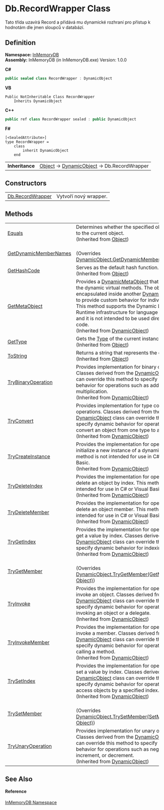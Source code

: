 # Db.RecordWrapper Class


Tato třída uzavírá Record a přidává mu dynamické rozhraní pro přístup k hodnotám dle jmen sloupců v databází.



## Definition
**Namespace:** <a href="044e8d7f-0f94-a8b4-bd65-529f6359fdf7">InMemoryDB</a>  
**Assembly:** InMemoryDB (in InMemoryDB.exe) Version: 1.0.0

**C#**
``` C#
public sealed class RecordWrapper : DynamicObject
```
**VB**
``` VB
Public NotInheritable Class RecordWrapper
	Inherits DynamicObject
```
**C++**
``` C++
public ref class RecordWrapper sealed : public DynamicObject
```
**F#**
``` F#
[<SealedAttribute>]
type RecordWrapper = 
    class
        inherit DynamicObject
    end
```

<table><tr><td><strong>Inheritance</strong></td><td><a href="https://learn.microsoft.com/dotnet/api/system.object" target="_blank" rel="noopener noreferrer">Object</a>  →  <a href="https://learn.microsoft.com/dotnet/api/system.dynamic.dynamicobject" target="_blank" rel="noopener noreferrer">DynamicObject</a>  →  Db.RecordWrapper</td></tr>
</table>



## Constructors
<table>
<tr>
<td><a href="478e79c1-235a-88dc-895c-0030f9454167">Db.RecordWrapper</a></td>
<td>Vytvoří nový wrapper.</td></tr>
</table>

## Methods
<table>
<tr>
<td><a href="https://learn.microsoft.com/dotnet/api/system.object.equals#system-object-equals(system-object)" target="_blank" rel="noopener noreferrer">Equals</a></td>
<td>Determines whether the specified object is equal to the current object.<br />(Inherited from <a href="https://learn.microsoft.com/dotnet/api/system.object" target="_blank" rel="noopener noreferrer">Object</a>)</td></tr>
<tr>
<td><a href="65ba6244-f400-00fb-fa11-29bd6e3c94df">GetDynamicMemberNames</a></td>
<td><br />(Overrides <a href="https://learn.microsoft.com/dotnet/api/system.dynamic.dynamicobject.getdynamicmembernames#system-dynamic-dynamicobject-getdynamicmembernames" target="_blank" rel="noopener noreferrer">DynamicObject.GetDynamicMemberNames()</a>)</td></tr>
<tr>
<td><a href="https://learn.microsoft.com/dotnet/api/system.object.gethashcode#system-object-gethashcode" target="_blank" rel="noopener noreferrer">GetHashCode</a></td>
<td>Serves as the default hash function.<br />(Inherited from <a href="https://learn.microsoft.com/dotnet/api/system.object" target="_blank" rel="noopener noreferrer">Object</a>)</td></tr>
<tr>
<td><a href="https://learn.microsoft.com/dotnet/api/system.dynamic.dynamicobject.getmetaobject#system-dynamic-dynamicobject-getmetaobject(system-linq-expressions-expression)" target="_blank" rel="noopener noreferrer">GetMetaObject</a></td>
<td>Provides a <a href="https://learn.microsoft.com/dotnet/api/system.dynamic.dynamicmetaobject" target="_blank" rel="noopener noreferrer">DynamicMetaObject</a> that dispatches to the dynamic virtual methods. The object can be encapsulated inside another <a href="https://learn.microsoft.com/dotnet/api/system.dynamic.dynamicmetaobject" target="_blank" rel="noopener noreferrer">DynamicMetaObject</a> to provide custom behavior for individual actions. This method supports the Dynamic Language Runtime infrastructure for language implementers and it is not intended to be used directly from your code.<br />(Inherited from <a href="https://learn.microsoft.com/dotnet/api/system.dynamic.dynamicobject" target="_blank" rel="noopener noreferrer">DynamicObject</a>)</td></tr>
<tr>
<td><a href="https://learn.microsoft.com/dotnet/api/system.object.gettype#system-object-gettype" target="_blank" rel="noopener noreferrer">GetType</a></td>
<td>Gets the <a href="https://learn.microsoft.com/dotnet/api/system.type" target="_blank" rel="noopener noreferrer">Type</a> of the current instance.<br />(Inherited from <a href="https://learn.microsoft.com/dotnet/api/system.object" target="_blank" rel="noopener noreferrer">Object</a>)</td></tr>
<tr>
<td><a href="https://learn.microsoft.com/dotnet/api/system.object.tostring#system-object-tostring" target="_blank" rel="noopener noreferrer">ToString</a></td>
<td>Returns a string that represents the current object.<br />(Inherited from <a href="https://learn.microsoft.com/dotnet/api/system.object" target="_blank" rel="noopener noreferrer">Object</a>)</td></tr>
<tr>
<td><a href="https://learn.microsoft.com/dotnet/api/system.dynamic.dynamicobject.trybinaryoperation#system-dynamic-dynamicobject-trybinaryoperation(system-dynamic-binaryoperationbinder-system-object-system-object@)" target="_blank" rel="noopener noreferrer">TryBinaryOperation</a></td>
<td>Provides implementation for binary operations. Classes derived from the <a href="https://learn.microsoft.com/dotnet/api/system.dynamic.dynamicobject" target="_blank" rel="noopener noreferrer">DynamicObject</a> class can override this method to specify dynamic behavior for operations such as addition and multiplication.<br />(Inherited from <a href="https://learn.microsoft.com/dotnet/api/system.dynamic.dynamicobject" target="_blank" rel="noopener noreferrer">DynamicObject</a>)</td></tr>
<tr>
<td><a href="https://learn.microsoft.com/dotnet/api/system.dynamic.dynamicobject.tryconvert#system-dynamic-dynamicobject-tryconvert(system-dynamic-convertbinder-system-object@)" target="_blank" rel="noopener noreferrer">TryConvert</a></td>
<td>Provides implementation for type conversion operations. Classes derived from the <a href="https://learn.microsoft.com/dotnet/api/system.dynamic.dynamicobject" target="_blank" rel="noopener noreferrer">DynamicObject</a> class can override this method to specify dynamic behavior for operations that convert an object from one type to another.<br />(Inherited from <a href="https://learn.microsoft.com/dotnet/api/system.dynamic.dynamicobject" target="_blank" rel="noopener noreferrer">DynamicObject</a>)</td></tr>
<tr>
<td><a href="https://learn.microsoft.com/dotnet/api/system.dynamic.dynamicobject.trycreateinstance#system-dynamic-dynamicobject-trycreateinstance(system-dynamic-createinstancebinder-system-object()-system-object@)" target="_blank" rel="noopener noreferrer">TryCreateInstance</a></td>
<td>Provides the implementation for operations that initialize a new instance of a dynamic object. This method is not intended for use in C# or Visual Basic.<br />(Inherited from <a href="https://learn.microsoft.com/dotnet/api/system.dynamic.dynamicobject" target="_blank" rel="noopener noreferrer">DynamicObject</a>)</td></tr>
<tr>
<td><a href="https://learn.microsoft.com/dotnet/api/system.dynamic.dynamicobject.trydeleteindex#system-dynamic-dynamicobject-trydeleteindex(system-dynamic-deleteindexbinder-system-object())" target="_blank" rel="noopener noreferrer">TryDeleteIndex</a></td>
<td>Provides the implementation for operations that delete an object by index. This method is not intended for use in C# or Visual Basic.<br />(Inherited from <a href="https://learn.microsoft.com/dotnet/api/system.dynamic.dynamicobject" target="_blank" rel="noopener noreferrer">DynamicObject</a>)</td></tr>
<tr>
<td><a href="https://learn.microsoft.com/dotnet/api/system.dynamic.dynamicobject.trydeletemember#system-dynamic-dynamicobject-trydeletemember(system-dynamic-deletememberbinder)" target="_blank" rel="noopener noreferrer">TryDeleteMember</a></td>
<td>Provides the implementation for operations that delete an object member. This method is not intended for use in C# or Visual Basic.<br />(Inherited from <a href="https://learn.microsoft.com/dotnet/api/system.dynamic.dynamicobject" target="_blank" rel="noopener noreferrer">DynamicObject</a>)</td></tr>
<tr>
<td><a href="https://learn.microsoft.com/dotnet/api/system.dynamic.dynamicobject.trygetindex#system-dynamic-dynamicobject-trygetindex(system-dynamic-getindexbinder-system-object()-system-object@)" target="_blank" rel="noopener noreferrer">TryGetIndex</a></td>
<td>Provides the implementation for operations that get a value by index. Classes derived from the <a href="https://learn.microsoft.com/dotnet/api/system.dynamic.dynamicobject" target="_blank" rel="noopener noreferrer">DynamicObject</a> class can override this method to specify dynamic behavior for indexing operations.<br />(Inherited from <a href="https://learn.microsoft.com/dotnet/api/system.dynamic.dynamicobject" target="_blank" rel="noopener noreferrer">DynamicObject</a>)</td></tr>
<tr>
<td><a href="637fd112-2b60-8f05-82ee-0168d965856e">TryGetMember</a></td>
<td><br />(Overrides <a href="https://learn.microsoft.com/dotnet/api/system.dynamic.dynamicobject.trygetmember#system-dynamic-dynamicobject-trygetmember(system-dynamic-getmemberbinder-system-object@)" target="_blank" rel="noopener noreferrer">DynamicObject.TryGetMember(GetMemberBinder, Object)</a>)</td></tr>
<tr>
<td><a href="https://learn.microsoft.com/dotnet/api/system.dynamic.dynamicobject.tryinvoke#system-dynamic-dynamicobject-tryinvoke(system-dynamic-invokebinder-system-object()-system-object@)" target="_blank" rel="noopener noreferrer">TryInvoke</a></td>
<td>Provides the implementation for operations that invoke an object. Classes derived from the <a href="https://learn.microsoft.com/dotnet/api/system.dynamic.dynamicobject" target="_blank" rel="noopener noreferrer">DynamicObject</a> class can override this method to specify dynamic behavior for operations such as invoking an object or a delegate.<br />(Inherited from <a href="https://learn.microsoft.com/dotnet/api/system.dynamic.dynamicobject" target="_blank" rel="noopener noreferrer">DynamicObject</a>)</td></tr>
<tr>
<td><a href="https://learn.microsoft.com/dotnet/api/system.dynamic.dynamicobject.tryinvokemember#system-dynamic-dynamicobject-tryinvokemember(system-dynamic-invokememberbinder-system-object()-system-object@)" target="_blank" rel="noopener noreferrer">TryInvokeMember</a></td>
<td>Provides the implementation for operations that invoke a member. Classes derived from the <a href="https://learn.microsoft.com/dotnet/api/system.dynamic.dynamicobject" target="_blank" rel="noopener noreferrer">DynamicObject</a> class can override this method to specify dynamic behavior for operations such as calling a method.<br />(Inherited from <a href="https://learn.microsoft.com/dotnet/api/system.dynamic.dynamicobject" target="_blank" rel="noopener noreferrer">DynamicObject</a>)</td></tr>
<tr>
<td><a href="https://learn.microsoft.com/dotnet/api/system.dynamic.dynamicobject.trysetindex#system-dynamic-dynamicobject-trysetindex(system-dynamic-setindexbinder-system-object()-system-object)" target="_blank" rel="noopener noreferrer">TrySetIndex</a></td>
<td>Provides the implementation for operations that set a value by index. Classes derived from the <a href="https://learn.microsoft.com/dotnet/api/system.dynamic.dynamicobject" target="_blank" rel="noopener noreferrer">DynamicObject</a> class can override this method to specify dynamic behavior for operations that access objects by a specified index.<br />(Inherited from <a href="https://learn.microsoft.com/dotnet/api/system.dynamic.dynamicobject" target="_blank" rel="noopener noreferrer">DynamicObject</a>)</td></tr>
<tr>
<td><a href="a289368f-80b0-5a5d-cd64-b04123246482">TrySetMember</a></td>
<td><br />(Overrides <a href="https://learn.microsoft.com/dotnet/api/system.dynamic.dynamicobject.trysetmember#system-dynamic-dynamicobject-trysetmember(system-dynamic-setmemberbinder-system-object)" target="_blank" rel="noopener noreferrer">DynamicObject.TrySetMember(SetMemberBinder, Object)</a>)</td></tr>
<tr>
<td><a href="https://learn.microsoft.com/dotnet/api/system.dynamic.dynamicobject.tryunaryoperation#system-dynamic-dynamicobject-tryunaryoperation(system-dynamic-unaryoperationbinder-system-object@)" target="_blank" rel="noopener noreferrer">TryUnaryOperation</a></td>
<td>Provides implementation for unary operations. Classes derived from the <a href="https://learn.microsoft.com/dotnet/api/system.dynamic.dynamicobject" target="_blank" rel="noopener noreferrer">DynamicObject</a> class can override this method to specify dynamic behavior for operations such as negation, increment, or decrement.<br />(Inherited from <a href="https://learn.microsoft.com/dotnet/api/system.dynamic.dynamicobject" target="_blank" rel="noopener noreferrer">DynamicObject</a>)</td></tr>
</table>

## See Also


#### Reference
<a href="044e8d7f-0f94-a8b4-bd65-529f6359fdf7">InMemoryDB Namespace</a>  
